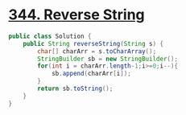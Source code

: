 # <a href="https://leetcode.com/problems/reverse-string/">344. Reverse String</a>

```java
public class Solution {
    public String reverseString(String s) {
        char[] charArr = s.toCharArray();
		StringBuilder sb = new StringBuilder();
		for(int i = charArr.length-1;i>=0;i--){
			sb.append(charArr[i]);
		}
		return sb.toString();
    }
}
```